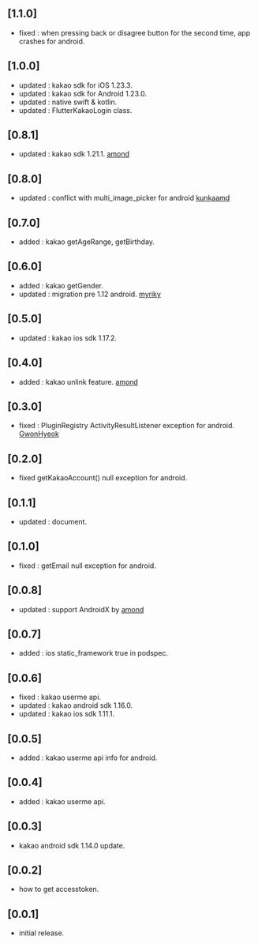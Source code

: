 ## [1.1.0]

- fixed : when pressing back or disagree button for the second time, app crashes for android.

## [1.0.0]

- updated : kakao sdk for iOS 1.23.3.
- updated : kakao sdk for Android 1.23.0.
- updated : native swift & kotlin.
- updated : FlutterKakaoLogin class.

## [0.8.1]

- updated : kakao sdk 1.21.1. [amond](https://github.com/amondnet)

## [0.8.0]

- updated : conflict with multi_image_picker for android [kunkaamd](https://github.com/kunkaamd)

## [0.7.0]

- added : kakao getAgeRange, getBirthday.

## [0.6.0]

- added : kakao getGender.
- updated : migration pre 1.12 android. [myriky](https://github.com/myriky)

## [0.5.0]

- updated : kakao ios sdk 1.17.2.

## [0.4.0]

- added : kakao unlink feature. [amond](https://github.com/amondnet)

## [0.3.0]

- fixed : PluginRegistry ActivityResultListener exception for android. [GwonHyeok](https://github.com/GwonHyeok)

## [0.2.0]

- fixed getKakaoAccount() null exception for android.

## [0.1.1]

- updated : document.

## [0.1.0]

- fixed : getEmail null exception for android.

## [0.0.8]

- updated : support AndroidX by [amond](https://github.com/amondnet)

## [0.0.7]

- added : ios static_framework true in podspec.

## [0.0.6]

- fixed : kakao userme api.
- updated : kakao android sdk 1.16.0.
- updated : kakao ios sdk 1.11.1.

## [0.0.5]

- added : kakao userme api info for android.

## [0.0.4]

- added : kakao userme api.

## [0.0.3]

- kakao android sdk 1.14.0 update.

## [0.0.2]

- how to get accesstoken.

## [0.0.1]

- initial release.
